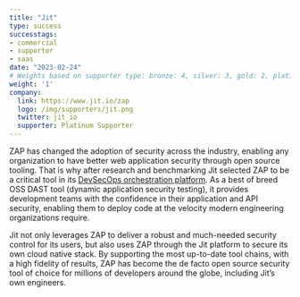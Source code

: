 ```yaml
---
title: "Jit"
type: success
successtags:
- commercial
- supporter
- saas
date: "2023-02-24"
# Weights based on supporter type: bronze: 4, silver: 3, gold: 2, platinum: 1 
weight: '1'
company:
  link: https://www.jit.io/zap
  logo: /img/supporters/jit.png
  twitter: jit_io
  supporter: Platinum Supporter
---
```


ZAP has changed the adoption of security across the industry, enabling any organization to have better web application security through open source tooling.  That is why after research and benchmarking Jit selected ZAP to be a critical tool in its [DevSecOps orchestration platform](https://www.jit.io/).  As a best of breed OSS DAST tool (dynamic application security testing), it provides development teams with the confidence in their application and API security, enabling them to deploy code at the velocity modern engineering organizations require.

Jit not only leverages ZAP to deliver a robust and much-needed security control for its users, but also uses ZAP through the Jit platform to secure its own cloud native stack.  By supporting the most up-to-date tool chains, with a high fidelity of results, ZAP has become the de facto open source security tool of choice for millions of developers around the globe, including Jit’s own engineers.
